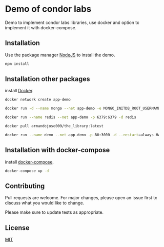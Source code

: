 # Demo of condor labs

Demo to implement condor labs libraries, use docker and option to implement it with docker-compose.

## Installation

Use the package manager [NodeJS](https://nodejs.org/es/download/) to install the demo.

```bash
npm install
```
## Installation other packages

install [Docker](https://docs.docker.com/engine/install/).

```bash
docker network create app-demo

docker run -d --name mongo --net app-demo -e MONGO_INITDB_ROOT_USERNAME=YOURUSER -e MONGO_INITDB_ROOT_PASSWORD=YOURPASSWORD -p 27017:27017 mongo

docker run --name redis --net app-demo -p 6379:6379 -d redis 

docker pull armandojose009/the_library:latest

docker run --name demo --net app-demo -p 80:3000 -d --restart=always HASHIMAGES
```

## Installation with docker-compose

install [docker-compose](https://docs.docker.com/compose/install/). 


```bash
docker-compose up -d
```

## Contributing
Pull requests are welcome. For major changes, please open an issue first to discuss what you would like to change.

Please make sure to update tests as appropriate.

## License
[MIT](https://choosealicense.com/licenses/mit/)